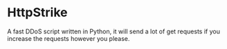 # HttpStrike

A fast DDoS script written in Python, it will send a lot of get requests if you increase the requests however you please.
